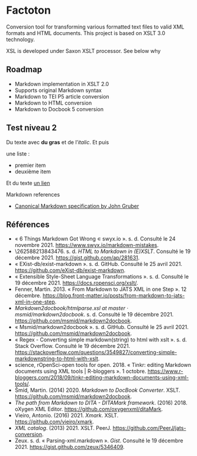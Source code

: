# Factoton

Conversion tool for transforming various formatted text files to valid XML formats and HTML documents. This project is based on XSLT 3.0  technology.

XSL is developed under Saxon XSLT processor. See below why

## Roadmap

- Markdown implementation in XSLT 2.0
- Supports original Markdown syntax
- Markdown to TEI P5 article conversion
- Markdown to HTML conversion
- Markdown to Docbook 5 conversion

## Test niveau 2

Du texte avec **du gras** et de l’*italic*. Et puis

une liste :

- premier item
- deuxième item

Et du texte [un lien](url.extension)

Markdown references

- [Canonical Markdown specification by John Gruber](http://daringfireball.net/projects/markdown/syntax)

## Références

- « 6 Things Markdown Got Wrong ∊ swyx.io ». s. d. Consulté le 24 novembre 2021. https://www.swyx.io/markdown-mistakes.
- \262588213843476. s. d. *HTML to Markdown in (E)XSLT*. Consulté le 19 décembre 2021. https://gist.github.com/ap/281631.
- « EXist-db/exist-markdown ». s. d. GitHub. Consulté le 25 avril 2021. https://github.com/eXist-db/exist-markdown.
- « Extensible Style-Sheet Language Transformations ». s. d. Consulté le 19 décembre 2021. https://docs.ropensci.org/xslt/.
- Fenner, Martin. 2013. « From Markdown to JATS XML in one Step ». 12 décembre. https://blog.front-matter.io/posts/from-markdown-to-jats-xml-in-one-step.
- *Markdown2docbook/htmlparse.xsl at master · msmid/markdown2docbook*. s. d. Consulté le 19 décembre 2021. https://github.com/msmid/markdown2docbook.
- « Msmid/markdown2docbook ». s. d. GitHub. Consulté le 25 avril 2021. https://github.com/msmid/markdown2docbook.
- « Regex - Converting simple markdown(string) to html with xslt ». s. d. Stack Overflow. Consulté le 19 décembre 2021. https://stackoverflow.com/questions/3549827/converting-simple-markdownstring-to-html-with-xslt.
- science, rOpenSci-open tools for open. 2018. « Tinkr: editing Markdown documents using XML tools | R-bloggers ». 1 octobre. https://www.r-bloggers.com/2018/09/tinkr-editing-markdown-documents-using-xml-tools/.
- Šmíd, Martin. (2014) 2020. *Markdown to DocBook Converter*. XSLT. https://github.com/msmid/markdown2docbook.
- *The path from Markdown to DITA - DITAMark framework*. (2016) 2018. oXygen XML Editor. https://github.com/oxygenxml/ditaMark.
- Vieiro, Antonio. (2016) 2021. *Xmark*. XSLT. https://github.com/vieiro/xmark.
- *XML catalog*. (2013) 2021. XSLT. PeerJ. https://github.com/PeerJ/jats-conversion.
- Zeux. s. d. « Parsing-xml.markdown ». *Gist*. Consulté le 19 décembre 2021. https://gist.github.com/zeux/5346409.
